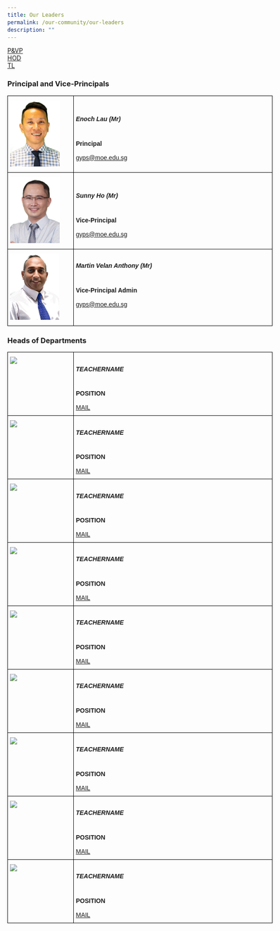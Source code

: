 ```yaml
---
title: Our Leaders
permalink: /our-community/our-leaders
description: ""
---
```

<a href="#1">P&VP</a>   
<a href="#2">HOD</a>   
<a href="3">TL</a>

<h3><a id="1">Principal and Vice-Principals</a></h3>

<style type="text/css">
.tg  {border-collapse:collapse;border-spacing:0;margin:0px auto;}
.tg td{border-color:black;border-style:solid;border-width:1px;font-family:Arial, sans-serif;font-size:14px;
  overflow:hidden;padding:10px 5px;word-break:normal;}
.tg th{border-color:black;border-style:solid;border-width:1px;font-family:Arial, sans-serif;font-size:14px;
  font-weight:normal;overflow:hidden;padding:10px 5px;word-break:normal;}
.tg .tg-cly1{text-align:left;vertical-align:middle}
.tg .tg-0lax{text-align:left;vertical-align:top}
</style>
<table class="tg" style="undefined;table-layout: fixed; width: 603px">
<colgroup>
<col style="width: 150px">
<col style="width: 453px">
</colgroup>
<tbody>
  <tr>
    <td class="tg-0lax"><img src="/images/p1.jpg"></td>
		<td class="tg-cly1"><span style="font-weight:inherit;font-style:inherit"><h5>Enoch Lau (Mr)</h5></span><br><span style="font-weight:700;font-style:inherit">Principal</span><br><br><span style="font-weight:700;font-style:inherit"> </span><a href="mailto:gyps@moe.edu.sg" target="_blank" rel="noopener noreferrer"><span style="font-weight:inherit;font-style:inherit">gyps@moe.edu.sg</span></a></td>
  </tr>
  <tr>
    <td class="tg-0lax"><img src="/images/vp1.jpeg"></td>
		<td class="tg-cly1"><span style="font-weight:inherit;font-style:inherit"><h5>Sunny Ho (Mr)</h5></span><br><span style="font-weight:700;font-style:inherit">Vice-Principal</span><br><br><span style="font-weight:700;font-style:inherit"> </span><a href="mailto:gyps@moe.edu.sg" target="_blank" rel="noopener noreferrer"><span style="font-weight:inherit;font-style:inherit">gyps@moe.edu.sg</span></a></td>
  </tr>
  <tr>
    <td class="tg-0lax"><img src="/images/vp2.jpeg"></td>
    <td class="tg-0lax"><span style="font-weight:inherit;font-style:inherit"><h5>Martin Velan Anthony (Mr)</h5></span><br><span style="font-weight:700;font-style:inherit">Vice-Principal Admin</span><br><br><span style="font-weight:700;font-style:inherit"> </span><a href="mailto:gyps@moe.edu.sg" target="_blank" rel="noopener noreferrer"><span style="font-weight:inherit;font-style:inherit">gyps@moe.edu.sg</span></a></td>
  </tr>
</tbody>
</table>

<h3><a id="2">Heads of Departments</a></h3>

<style type="text/css">
.tg  {border-collapse:collapse;border-spacing:0;margin:0px auto;}
.tg td{border-color:black;border-style:solid;border-width:1px;font-family:Arial, sans-serif;font-size:14px;
  overflow:hidden;padding:10px 5px;word-break:normal;}
.tg th{border-color:black;border-style:solid;border-width:1px;font-family:Arial, sans-serif;font-size:14px;
  font-weight:normal;overflow:hidden;padding:10px 5px;word-break:normal;}
.tg .tg-cly1{text-align:left;vertical-align:middle}
.tg .tg-0lax{text-align:left;vertical-align:top}
</style>
<table class="tg" style="undefined;table-layout: fixed; width: 603px">
<colgroup>
<col style="width: 150px">
<col style="width: 453px">
</colgroup>
<tbody>
  <tr>
    <td class="tg-0lax"><img src="/images/PICTURE.jpeg"></td>
		<td class="tg-cly1"><span style="font-weight:inherit;font-style:inherit"><h5>TEACHERNAME</h5></span><br><span style="font-weight:700;font-style:inherit">POSITION</span><br><br><span style="font-weight:700;font-style:inherit"> </span><a href="mailto:MAIL" target="_blank" rel="noopener noreferrer"><span style="font-weight:inherit;font-style:inherit">MAIL</span></a></td>
  </tr>
  <tr>
    <td class="tg-0lax"><img src="/images/PICTURE.jpeg"></td>
		<td class="tg-cly1"><span style="font-weight:inherit;font-style:inherit"><h5>TEACHERNAME</h5></span><br><span style="font-weight:700;font-style:inherit">POSITION</span><br><br><span style="font-weight:700;font-style:inherit"> </span><a href="mailto:MAIL" target="_blank" rel="noopener noreferrer"><span style="font-weight:inherit;font-style:inherit">MAIL</span></a></td>
  </tr>
  <tr>
    <td class="tg-0lax"><img src="/images/PICTURE.jpeg"></td>
		<td class="tg-cly1"><span style="font-weight:inherit;font-style:inherit"><h5>TEACHERNAME</h5></span><br><span style="font-weight:700;font-style:inherit">POSITION</span><br><br><span style="font-weight:700;font-style:inherit"> </span><a href="mailto:MAIL" target="_blank" rel="noopener noreferrer"><span style="font-weight:inherit;font-style:inherit">MAIL</span></a></td>
  </tr>
	<tr>
    <td class="tg-0lax"><img src="/images/PICTURE.jpeg"></td>
		<td class="tg-cly1"><span style="font-weight:inherit;font-style:inherit"><h5>TEACHERNAME</h5></span><br><span style="font-weight:700;font-style:inherit">POSITION</span><br><br><span style="font-weight:700;font-style:inherit"> </span><a href="mailto:MAIL" target="_blank" rel="noopener noreferrer"><span style="font-weight:inherit;font-style:inherit">MAIL</span></a></td>
  </tr>
	<tr>
    <td class="tg-0lax"><img src="/images/PICTURE.jpeg"></td>
		<td class="tg-cly1"><span style="font-weight:inherit;font-style:inherit"><h5>TEACHERNAME</h5></span><br><span style="font-weight:700;font-style:inherit">POSITION</span><br><br><span style="font-weight:700;font-style:inherit"> </span><a href="mailto:MAIL" target="_blank" rel="noopener noreferrer"><span style="font-weight:inherit;font-style:inherit">MAIL</span></a></td>
  </tr>
	<tr>
    <td class="tg-0lax"><img src="/images/PICTURE.jpeg"></td>
		<td class="tg-cly1"><span style="font-weight:inherit;font-style:inherit"><h5>TEACHERNAME</h5></span><br><span style="font-weight:700;font-style:inherit">POSITION</span><br><br><span style="font-weight:700;font-style:inherit"> </span><a href="mailto:MAIL" target="_blank" rel="noopener noreferrer"><span style="font-weight:inherit;font-style:inherit">MAIL</span></a></td>
  </tr>
	<tr>
    <td class="tg-0lax"><img src="/images/PICTURE.jpeg"></td>
		<td class="tg-cly1"><span style="font-weight:inherit;font-style:inherit"><h5>TEACHERNAME</h5></span><br><span style="font-weight:700;font-style:inherit">POSITION</span><br><br><span style="font-weight:700;font-style:inherit"> </span><a href="mailto:MAIL" target="_blank" rel="noopener noreferrer"><span style="font-weight:inherit;font-style:inherit">MAIL</span></a></td>
  </tr>
	<tr>
    <td class="tg-0lax"><img src="/images/PICTURE.jpeg"></td>
		<td class="tg-cly1"><span style="font-weight:inherit;font-style:inherit"><h5>TEACHERNAME</h5></span><br><span style="font-weight:700;font-style:inherit">POSITION</span><br><br><span style="font-weight:700;font-style:inherit"> </span><a href="mailto:MAIL" target="_blank" rel="noopener noreferrer"><span style="font-weight:inherit;font-style:inherit">MAIL</span></a></td>
  </tr>
	<tr>
    <td class="tg-0lax"><img src="/images/PICTURE.jpeg"></td>
		<td class="tg-cly1"><span style="font-weight:inherit;font-style:inherit"><h5>TEACHERNAME</h5></span><br><span style="font-weight:700;font-style:inherit">POSITION</span><br><br><span style="font-weight:700;font-style:inherit"> </span><a href="mailto:MAIL" target="_blank" rel="noopener noreferrer"><span style="font-weight:inherit;font-style:inherit">MAIL</span></a></td>
  </tr>
</tbody>
</table>